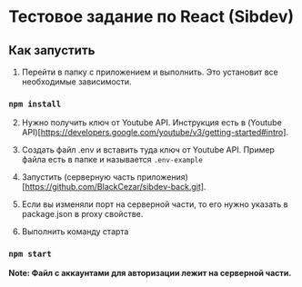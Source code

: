 # Тестовое задание по React (Sibdev)

## Как запустить

1) Перейти в папку с приложением и выполнить. Это установит все необходимые зависимости. 

### `npm install`

2) Нужно получить ключ от Youtube API. 
Инструкция есть в (Youtube API)[https://developers.google.com/youtube/v3/getting-started#intro].

3) Создать файл .env и вставить туда ключ от Youtube API. Пример файла есть в папке и называется `.env-example`

4) Запустить (серверную часть приложения)[https://github.com/BlackCezar/sibdev-back.git].

5) Если вы изменяли порт на серверной части, то его нужно указать в package.json в proxy свойстве.

6) Выполнить команду старта 

### `npm start`

**Note: Файл с аккаунтами для авторизации лежит на серверной части.**
